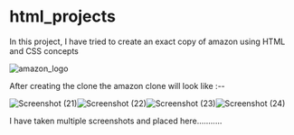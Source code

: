 # html_projects

In this project, I have tried to create an exact copy of amazon using HTML and CSS concepts

![amazon_logo](https://github.com/prashantsingh5/html_projects/assets/136187698/2ee899f8-835b-4163-9b49-a7ddb0825609)


After creating the clone the amazon clone will look like :--


![Screenshot (21)](https://github.com/prashantsingh5/html_projects/assets/136187698/0c310d55-85ed-4899-aa45-382248af5755)![Screenshot (22)](https://github.com/prashantsingh5/html_projects/assets/136187698/76f5dbd2-2d2d-4a1b-a8dd-7a2654e5a0ac)![Screenshot (23)](https://github.com/prashantsingh5/html_projects/assets/136187698/1c6ee928-9602-49f0-87ea-6b5ec99abc8b)![Screenshot (24)](https://github.com/prashantsingh5/html_projects/assets/136187698/89ab5f01-5f66-42c0-8c8d-c5b05e4cd508)


I have taken multiple screenshots and placed here...........



